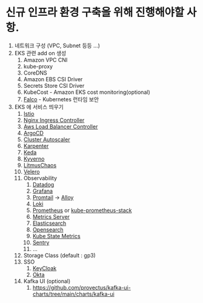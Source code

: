 # 신규 인프라 환경 구축을 위해 진행해야할 사항.

1. 네트워크 구성 (VPC, Subnet 등등 …)
2. EKS 관련 add on 생성
   1. Amazon VPC CNI
   2. kube-proxy
   3. CoreDNS
   4. Amazon EBS CSI Driver
   5. Secrets Store CSI Driver
   6. KubeCost - Amazon EKS cost monitoring(optional)
   7. [Falco](https://aws.amazon.com/ko/blogs/tech/kubernetes-runtime-security-using-amazon-eks-add-on-falco/) - Kubernetes 런타임 보안
3. EKS 에 서비스 띄우기
   1. [Istio](https://github.com/istio/istio/tree/master/manifests/charts)
   2. [Nginx Ingress Controller](https://github.com/kubernetes/ingress-nginx/tree/main/charts/ingress-nginx)
   3. [Aws Load Balancer Controller](https://github.com/kubernetes-sigs/aws-load-balancer-controller/tree/main/helm/aws-load-balancer-controller)
   4. [ArgoCD](https://github.com/argoproj/argo-helm/tree/main/charts/argo-cd)
   5. [Cluster Autoscaler](https://github.com/kubernetes/autoscaler/tree/master/charts/cluster-autoscaler)
   6. [Karpenter](https://github.com/kubernetes-sigs/karpenter)
   7. [Keda](https://github.com/kedacore/keda)
   8. [Kyverno](https://github.com/kyverno/kyverno/)
   9. [LitmusChaos](https://github.com/litmuschaos/litmus)
   10. [Velero](https://github.com/vmware-tanzu/velero)
   11. Observability
       1. [Datadog](https://github.com/DataDog/helm-charts/tree/main/charts)
       2. [Grafana](https://grafana.com/)
       3. [Promtail](https://grafana.com/docs/loki/latest/send-data/promtail/) -> [Alloy](https://grafana.com/docs/alloy/latest/)
       4. [Loki](https://grafana.com/oss/loki/)
       5. [Prometheus](https://prometheus.io/) or [kube-prometheus-stack](https://github.com/prometheus-community/helm-charts/tree/main/charts/kube-prometheus-stack)
       7. [Metrics Server](https://github.com/kubernetes-sigs/metrics-server/tree/master/charts/metrics-server)
       8. [Elasticsearch](https://www.elastic.co/kr/elasticsearch)
       9. [Opensearch](https://opensearch.org/)
       10. [Kube State Metrics](https://github.com/kubernetes/kube-state-metrics)
       11. [Sentry](https://github.com/getsentry/)
       12. ...
   12. Storage Class (default : gp3)
   13. SSO
       1. [KeyCloak](https://www.keycloak.org/)
       2. [Okta](https://www.okta.com/kr/)
   14. Kafka UI (optional)
       1. https://github.com/provectus/kafka-ui-charts/tree/main/charts/kafka-ui
